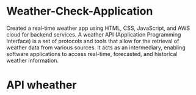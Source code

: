 # Weather-Check-Application
Created a real-time weather app using HTML, CSS, JavaScript, and AWS cloud for backend services. 
A weather API (Application Programming Interface) is a set of protocols and tools that allow for the retrieval of weather data from various sources. It acts as an intermediary, enabling software applications to access real-time, forecasted, and historical weather information.
# API wheather
